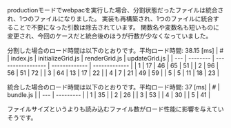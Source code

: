 productionモードでwebpacを実行した場合、分割状態だったファイルは統合され、1つのファイルになりました。
実装も再構築され、1つのファイルに統合することで不要になった引数は除去されています。
関数名や変数名も短いものに変更され、今回のケースだと統合後のほうが行数が少なくなっていました。

分割した場合のロード時間は以下のとおりです。平均ロード時間: 38.15 [ms]
| # | index.js | initializeGrid.js | renderGrid.js | updateGrid.js |
| --- | -------- | ----------------- | ------------- | ------------- |
| 1 | 17 | 46 | 65 | 51 |
| 2 | 96 | 56 | 51 | 72 |
| 3 | 64 | 13 | 17 | 22 |
| 4 | 7 | 21 | 49 | 59 |
| 5 | 5 | 11 | 18 | 23 |

統合した場合のロード時間は以下のとおりです。平均ロード時間: 37 [ms]
| # | bundle.js |
| --- | --------- |
| 1 | 35 |
| 2 | 26 |
| 3 | 53 |
| 4 | 30 |
| 5 | 41 |

ファイルサイズというよりも読み込むファイル数がロード性能に影響を与えていそうです。
